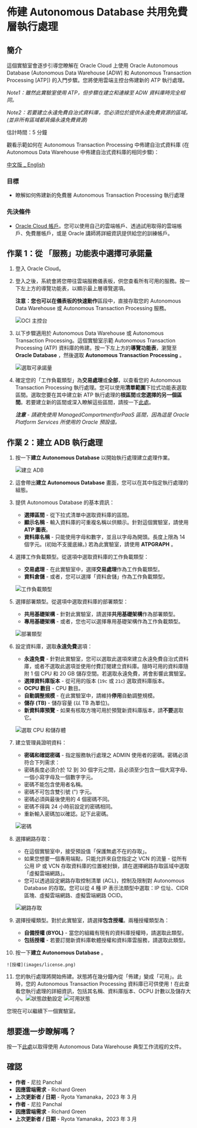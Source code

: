 # 佈建 Autonomous Database 共用免費層執行處理

## 簡介

這個實驗室會逐步引導您瞭解在 Oracle Cloud 上使用 Oracle Autonomous Database (Autonomous Data Warehouse \[ADW\] 和 Autonomous Transaction Processing \[ATP\]) 的入門步驟。您將使用雲端主控台佈建新的 ATP 執行處理。

_Note1：雖然此實驗室使用 ATP，但步驟在建立和連線至 ADW 資料庫時完全相同。_

_Note2：若要建立永遠免費自治式資料庫，您必須位於提供永遠免費資源的區域。(並非所有區域都具備永遠免費資源)_

估計時間：5 分鐘

觀看示範如何在 Autonomous Transaction Processing 中佈建自治式資料庫 (在 Autonomous Data Warehouse 中佈建自治式資料庫的相同步驟)：

[中文版 \_ English](youtube:Q6hxMaAPghI)

### 目標

*   瞭解如何佈建新的免費層 Autonomous Transaction Processing 執行處理

### 先決條件

*   [Oracle Cloud 帳戶](https://www.oracle.com/cloud/free/)。您可以使用自己的雲端帳戶、透過試用取得的雲端帳戶、免費層帳戶，或是 Oracle 講師將詳細資訊提供給您的訓練帳戶。

## 作業 1：從 「服務」功能表中選擇可承諾量

1.  登入 Oracle Cloud。
    
2.  登入之後，系統會將您帶往雲端服務儀表板，供您查看所有可用的服務。按一下左上方的導覽功能表，以顯示最上層導覽選項。
    
    **注意：**您也可以在儀表板的**快速動作**區段中，直接存取您的 Autonomous Data Warehouse 或 Autonomous Transaction Processing 服務。
    
    ![OCI 主控台](images/oci-console.png)
    
3.  以下步驟適用於 Autonomous Data Warehouse 或 Autonomous Transaction Processing。這個實驗室示範 Autonomous Transaction Processing (ATP) 資料庫的佈建。按一下左上方的**導覽功能表**，瀏覽至 **Oracle Database** ，然後選取 **Autonomous Transaction Processing** 。
    
    ![選取可承諾量](https://oracle-livelabs.github.io/common/images/console/database-atp.png)
    
4.  確定您的「工作負載類型」為**交易處理**或**全部**，以查看您的 Autonomous Transaction Processing 執行處理。您可以使用**清單範圍**下拉式功能表選取區間。選取您要在其中建立新 ATP 執行處理的**根區間**或**您選擇的另一個區間**。若要建立新的區間或深入瞭解這些區間，請按一下[此處](https://docs.cloud.oracle.com/iaas/Content/Identity/Tasks/managingcompartments.htm#three)。
    
    _**注意** - 請避免使用 ManagedCompartmentforPaaS 區間，因為這是 Oracle Platform Services 所使用的 Oracle 預設值。_
    

## 作業 2：建立 ADB 執行處理

1.  按一下**建立 Autonomous Database** 以開始執行處理建立處理作業。
    
    ![建立 ADB](images/create-adb.png)
    
2.  這會帶出**建立 Autonomous Database** 畫面，您可以在其中指定執行處理的組態。
    
3.  提供 Autonomous Database 的基本資訊：
    
    *   **選擇區間** - 從下拉式清單中選取資料庫的區間。
    *   **顯示名稱** - 輸入資料庫的可重複名稱以供顯示。針對這個實驗室，請使用 **ATP 圖表**。
    *   **資料庫名稱** - 只能使用字母和數字，並且以字母為開頭。長度上限為 14 個字元。(初始不支援底線。) 若為此實驗室，請使用 **ATPGRAPH** 。
4.  選擇工作負載類型。從選項中選取資料庫的工作負載類型：
    
    *   **交易處理** - 在此實驗室中，選擇**交易處理**作為工作負載類型。
    *   **資料倉儲** - 或者，您可以選擇「資料倉儲」作為工作負載類型。
    
    ![工作負載類型](images/workload-type.png)
    
5.  選擇部署類型。從選項中選取資料庫的部署類型：
    
    *   **共用基礎架構** - 針對此實驗室，請選擇**共用基礎架構**作為部署類型。
    *   **專用基礎架構** - 或者，您也可以選擇專用基礎架構作為工作負載類型。
    
    ![部署類型](images/deployment-type.png)
    
6.  設定資料庫，選取**永遠免費**選項：
    
    *   **永遠免費** - 針對此實驗室，您可以選取此選項來建立永遠免費自治式資料庫，或者不選取此選項並使用付費訂閱建立資料庫。隨時可用的資料庫隨附 1 個 CPU 和 20 GB 儲存空間。若選取永遠免費，將會影響此實驗室。
    *   **選擇資料庫版本** - 從可用的版本 (`19c` 或 `21c`) 選取資料庫版本。
    *   **OCPU 數目** - CPU 數目。
    *   **自動調整規模** - 在此實驗室中，請維持**停用**自動調整規模。
    *   **儲存 (TB)** \- 儲存容量 (以 TB 為單位)。
    *   **新資料庫預覽** - 如果有核取方塊可用於預覽新資料庫版本，請**不要**選取它。
    
    ![選取 CPU 和儲存體](images/atp-choose-cpu-storage.png)
    
7.  建立管理員證明資料：
    
    *   **密碼和確認密碼** - 指定服務執行處理之 ADMIN 使用者的密碼。密碼必須符合下列需求：
    *   密碼長度必須介於 12 到 30 個字元之間，且必須至少包含一個大寫字母、一個小寫字母及一個數字字元。
    *   密碼不能包含使用者名稱。
    *   密碼不可包含雙引號 (") 字元。
    *   密碼必須與最後使用的 4 個密碼不同。
    *   密碼不得與 24 小時前設定的密碼相同。
    *   重新輸入密碼加以確認。記下此密碼。
    
    ![密碼](images/password.png)
    
8.  選擇網路存取：
    
    *   在這個實驗室中，接受預設值「保護無處不在的存取」。
    *   如果您想要一個專用端點，只能允許來自您指定之 VCN 的流量 - 從所有公用 IP 或 VCN 存取資料庫的位置被封鎖，請在選擇網路存取區域中選取「虛擬雲端網路」。
    *   您可以透過設定網路存取控制清單 (ACL)，控制及限制對 Autonomous Database 的存取。您可以從 4 種 IP 表示法類型中選取：IP 位址、CIDR 區塊、虛擬雲端網路、虛擬雲端網路 OCID。
    
    ![網路存取](images/network-access.png)
    
9.  選擇授權類型。對於此實驗室，請選擇**包含授權**。兩種授權類型為：
    
    *   **自備授權 (BYOL)** \- 當您的組織有現有的資料庫授權時，請選取此類型。
    *   **包括授權** - 若要訂閱新資料庫軟體授權和資料庫雲服務，請選取此類型。
10.  按一下**建立 Autonomous Database** 。
    
    ![授權](images/license.png)
    
11.  您的執行處理將開始佈建。狀態將在幾分鐘內從「佈建」變成「可用」。此時，您的 Autonomous Transaction Processing 資料庫已可供使用！在此查看您執行處理的詳細資訊，包括其名稱、資料庫版本、OCPU 計數以及儲存大小。![狀態啟動設定](images/atp-graph-provisioning.png) ![可用狀態](images/atp-graph-available.png)
    

您現在可以繼續下一個實驗室。

## 想要進一步瞭解嗎？

按一下[此處](https://docs.oracle.com/en/cloud/paas/autonomous-data-warehouse-cloud/user/autonomous-workflow.html#GUID-5780368D-6D40-475C-8DEB-DBA14BA675C3)以取得使用 Autonomous Data Warehouse 典型工作流程的文件。

## 確認

*   **作者** - 尼拉 Panchal
*   **因應雲端需求** - Richard Green
*   **上次更新者 / 日期** - Ryota Yamanaka，2023 年 3 月
*   **作者** - 尼拉 Panchal
*   **因應雲端需求** - Richard Green
*   **上次更新者 / 日期** - Ryota Yamanaka，2023 年 3 月